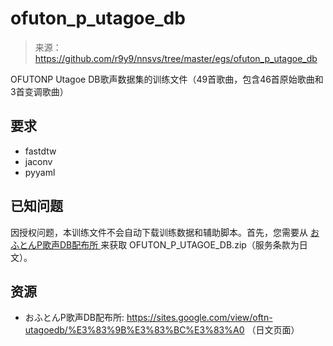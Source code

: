 # ofuton_p_utagoe_db

> 来源：https://github.com/r9y9/nnsvs/tree/master/egs/ofuton_p_utagoe_db

OFUTONP Utagoe DB歌声数据集的训练文件（49首歌曲，包含46首原始歌曲和3首变调歌曲）

## 要求
- fastdtw
- jaconv
- pyyaml

## 已知问题
因授权问题，本训练文件不会自动下载训练数据和辅助脚本。首先，您需要从 [おふとんP歌声DB配布所 ](https://sites.google.com/view/oftn-utagoedb/%E3%83%9B%E3%83%BC%E3%83%A0) 来获取 OFUTON_P_UTAGOE_DB.zip（服务条款为日文）。

## 资源

- おふとんP歌声DB配布所: https://sites.google.com/view/oftn-utagoedb/%E3%83%9B%E3%83%BC%E3%83%A0 （日文页面）
